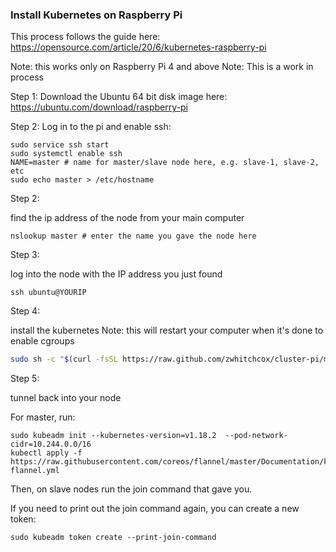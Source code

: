 ### Install Kubernetes on Raspberry Pi

This process follows the guide here: https://opensource.com/article/20/6/kubernetes-raspberry-pi

Note: this works only on Raspberry Pi 4 and above
Note: This is a work in process

Step 1: Download the Ubuntu 64 bit disk image here: https://ubuntu.com/download/raspberry-pi

Step 2: Log in to the pi and enable ssh:

```shell
sudo service ssh start
sudo systemctl enable ssh
NAME=master # name for master/slave node here, e.g. slave-1, slave-2, etc
sudo echo master > /etc/hostname
```

Step 2: 

find the ip address of the node from your main computer

```shell
nslookup master # enter the name you gave the node here
```

Step 3:

log into the node with the IP address you just found

```shell
ssh ubuntu@YOURIP
```

Step 4:

install the kubernetes
Note: this will restart your computer when it's done to enable cgroups

```sh
sudo sh -c "$(curl -fsSL https://raw.github.com/zwhitchcox/cluster-pi/master/common.sh)"
```

Step 5:

tunnel back into your node

For master, run:

```shell
sudo kubeadm init --kubernetes-version=v1.18.2  --pod-network-cidr=10.244.0.0/16
kubectl apply -f https://raw.githubusercontent.com/coreos/flannel/master/Documentation/kube-flannel.yml
```

Then, on slave nodes run the join command that gave you.

If you need to print out the join command again, you can create a new token:

```shell
sudo kubeadm token create --print-join-command
```